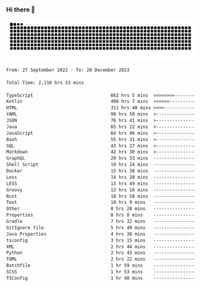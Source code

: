 ### Hi there 👋

<picture>
  <source media="(prefers-color-scheme: dark)" srcset="https://raw.githubusercontent.com/heyline/heyline/output/github-contribution-grid-snake-dark.svg">
  <source media="(prefers-color-scheme: light)" srcset="https://raw.githubusercontent.com/heyline/heyline/output/github-contribution-grid-snake.svg">
  <img alt="github contribution grid snake animation" src="https://raw.githubusercontent.com/heyline/heyline/output/github-contribution-grid-snake.svg">
</picture>

<!--START_SECTION:waka-->

```txt
From: 27 September 2022 - To: 20 December 2023

Total Time: 2,110 hrs 33 mins

TypeScript                             662 hrs 5 mins  >>>>>>>>-----------------   31.37 %
Kotlin                                 498 hrs 7 mins  >>>>>>-------------------   23.60 %
HTML                                   311 hrs 40 mins >>>>---------------------   14.77 %
YAML                                   99 hrs 50 mins  >------------------------   04.73 %
JSON                                   76 hrs 41 mins  >------------------------   03.63 %
Java                                   65 hrs 22 mins  >------------------------   03.10 %
JavaScript                             64 hrs 46 mins  >------------------------   03.07 %
Bash                                   55 hrs 31 mins  >------------------------   02.63 %
SQL                                    43 hrs 27 mins  >------------------------   02.06 %
Markdown                               42 hrs 30 mins  >------------------------   02.01 %
GraphQL                                29 hrs 33 mins  -------------------------   01.40 %
Shell Script                           19 hrs 24 mins  -------------------------   00.92 %
Docker                                 15 hrs 38 mins  -------------------------   00.74 %
Less                                   14 hrs 20 mins  -------------------------   00.68 %
LESS                                   13 hrs 49 mins  -------------------------   00.66 %
Groovy                                 13 hrs 16 mins  -------------------------   00.63 %
Rust                                   10 hrs 58 mins  -------------------------   00.52 %
Text                                   10 hrs 9 mins   -------------------------   00.48 %
Other                                  8 hrs 20 mins   -------------------------   00.40 %
Properties                             8 hrs 8 mins    -------------------------   00.39 %
Gradle                                 7 hrs 32 mins   -------------------------   00.36 %
GitIgnore file                         5 hrs 49 mins   -------------------------   00.28 %
Java Properties                        4 hrs 38 mins   -------------------------   00.22 %
tsconfig                               3 hrs 15 mins   -------------------------   00.15 %
XML                                    2 hrs 44 mins   -------------------------   00.13 %
Python                                 2 hrs 43 mins   -------------------------   00.13 %
TOML                                   2 hrs 22 mins   -------------------------   00.11 %
Batchfile                              1 hr 59 mins    -------------------------   00.09 %
SCSS                                   1 hr 53 mins    -------------------------   00.09 %
TSConfig                               1 hr 48 mins    -------------------------   00.09 %
```

<!--END_SECTION:waka-->

